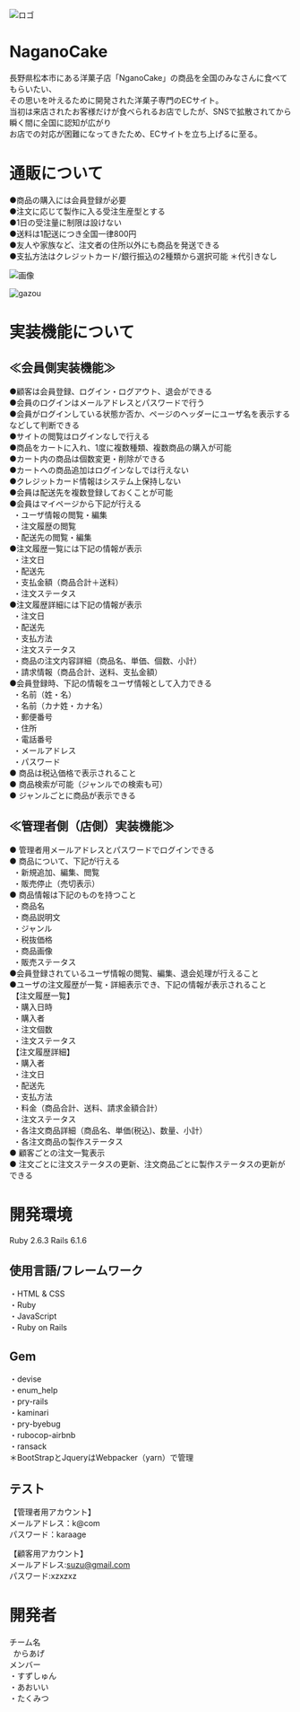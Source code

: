 ![ロゴ](https://user-images.githubusercontent.com/104710179/175221822-01e84638-2bfa-4fa3-b938-6174809efeac.PNG)

# NaganoCake
長野県松本市にある洋菓子店「NganoCake」の商品を全国のみなさんに食べてもらいたい、<br>
その思いを叶えるために開発された洋菓子専門のECサイト。<br>
当初は来店されたお客様だけが食べられるお店でしたが、SNSで拡散されてから瞬く間に全国に認知が広がり<br>
お店での対応が困難になってきたため、ECサイトを立ち上げるに至る。

# 通販について
●商品の購入には会員登録が必要<br>
●注文に応じて製作に入る受注生産型とする<br>
●1日の受注量に制限は設けない<br>
●送料は1配送につき全国一律800円<br>
●友人や家族など、注文者の住所以外にも商品を発送できる<br>
●支払方法はクレジットカード/銀行振込の2種類から選択可能 ＊代引きなし<br>

![画像](https://user-images.githubusercontent.com/104710179/175224407-79f19b99-96d0-464d-aee0-9efea6aa23a0.PNG)

![gazou](https://user-images.githubusercontent.com/104710179/175224462-5c88d796-1c1d-41dd-98ff-42bd428eba8d.PNG)

# 実装機能について

## ≪会員側実装機能≫
●顧客は会員登録、ログイン・ログアウト、退会ができる<br>
●会員のログインはメールアドレスとパスワードで行う<br>
●会員がログインしている状態か否か、ページのヘッダーにユーザ名を表示するなどして判断できる<br>
●サイトの閲覧はログインなしで行える<br>
●商品をカートに入れ、1度に複数種類、複数商品の購入が可能<br>
●カート内の商品は個数変更・削除ができる<br>
●カートへの商品追加はログインなしでは行えない<br>
●クレジットカード情報はシステム上保持しない<br>
●会員は配送先を複数登録しておくことが可能<br>
●会員はマイページから下記が行える<br>
  &ensp;・ユーザ情報の閲覧・編集<br>
  &ensp;・注文履歴の閲覧<br>
  &ensp;・配送先の閲覧・編集<br>
●注文履歴一覧には下記の情報が表示<br>
  &ensp;・注文日<br>
  &ensp;・配送先<br>
  &ensp;・支払金額（商品合計＋送料）<br>
  &ensp;・注文ステータス<br>
●注文履歴詳細には下記の情報が表示<br>
  &ensp;・注文日<br>
  &ensp;・配送先<br>
  &ensp;・支払方法<br>
  &ensp;・注文ステータス<br>
  &ensp;・商品の注文内容詳細（商品名、単価、個数、小計）<br>
  &ensp;・請求情報（商品合計、送料、支払金額）<br>
●会員登録時、下記の情報をユーザ情報として入力できる<br>
  &ensp;・名前（姓・名）<br>
  &ensp;・名前（カナ姓・カナ名）<br>
  &ensp;・郵便番号<br>
  &ensp;・住所<br>
  &ensp;・電話番号<br>
  &ensp;・メールアドレス<br>
  &ensp;・パスワード<br>
● 商品は税込価格で表示されること<br>
● 商品検索が可能（ジャンルでの検索も可）<br>
● ジャンルごとに商品が表示できる<br>

## ≪管理者側（店側）実装機能≫
● 管理者用メールアドレスとパスワードでログインできる<br>
● 商品について、下記が行える<br>
  &ensp;・新規追加、編集、閲覧<br>
  &ensp;・販売停止（売切表示）<br>
● 商品情報は下記のものを持つこと<br>
  &ensp;・商品名<br>
  &ensp;・商品説明文<br>
  &ensp;・ジャンル<br>
  &ensp;・税抜価格<br>
  &ensp;・商品画像<br>
  &ensp;・販売ステータス<br>
●会員登録されているユーザ情報の閲覧、編集、退会処理が行えること<br>
●ユーザの注文履歴が一覧・詳細表示でき、下記の情報が表示されること<br>
&nbsp;【注文履歴一覧】<br>
  &ensp;・購入日時<br>
  &ensp;・購入者<br>
  &ensp;・注文個数<br>
  &ensp;・注文ステータス<br>
&nbsp;【注文履歴詳細】<br>
  &ensp;・購入者<br>
  &ensp;・注文日<br>
  &ensp;・配送先<br>
  &ensp;・支払方法<br>
  &ensp;・料金（商品合計、送料、請求金額合計）<br>
  &ensp;・注文ステータス<br>
  &ensp;・各注文商品詳細（商品名、単価(税込)、数量、小計）<br>
  &ensp;・各注文商品の製作ステータス<br>
● 顧客ごとの注文一覧表示<br>
● 注文ごとに注文ステータスの更新、注文商品ごとに製作ステータスの更新ができる<br>

# 開発環境
Ruby 2.6.3 Rails 6.1.6

## 使用言語/フレームワーク
・HTML & CSS<br>
・Ruby<br>
・JavaScript<br>
・Ruby on Rails

## Gem
・devise<br>
・enum_help<br>
・pry-rails<br>
・kaminari<br>
・pry-byebug<br>
・rubocop-airbnb<br>
・ransack<br>
＊BootStrapとJqueryはWebpacker（yarn）で管理

## テスト
【管理者用アカウント】<br>
メールアドレス：k@com<br>
パスワード：karaage<br>

【顧客用アカウント】<br>
メールアドレス:suzu@gmail.com<br>
パスワード:xzxzxz<br>

# 開発者
チーム名<br>
 &ensp;からあげ<br>
メンバー<br>
・すずしゅん<br>
・あおいい<br>
・たくみつ<br>
